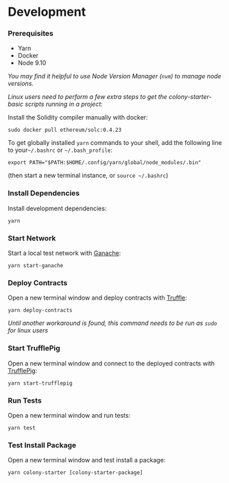 # Development

### Prerequisites

- Yarn
- Docker
- Node 9.10

_You may find it helpful to use Node Version Manager (`nvm`) to manage node versions._

_Linux users need to perform a few extra steps to get the colony-starter-basic scripts running in a project:_

Install the Solidity compiler manually with docker:
```
sudo docker pull ethereum/solc:0.4.23
```

To get globally installed `yarn` commands to your shell, add the following line to your`~/.bashrc` or `~/.bash_profile`:
```
export PATH="$PATH:$HOME/.config/yarn/global/node_modules/.bin"
```
(then start a new terminal instance, or `source ~/.bashrc`)


### Install Dependencies

Install development dependencies:

```
yarn
```

### Start Network

Start a local test network with [Ganache](https://github.com/trufflesuite/ganache-cli):

```
yarn start-ganache
```

### Deploy Contracts

Open a new terminal window and deploy contracts with [Truffle](https://github.com/trufflesuite/truffle):

```
yarn deploy-contracts
```
_Until another workaround is found, this command needs to be run as `sudo` for linux users_

### Start TrufflePig

Open a new terminal window and connect to the deployed contracts with [TrufflePig](https://github.com/JoinColony/trufflepig):

```
yarn start-trufflepig
```

### Run Tests

Open a new terminal window and run tests:

```
yarn test
```

### Test Install Package

Open a new terminal window and test install a package:

```
yarn colony-starter [colony-starter-package]
```

